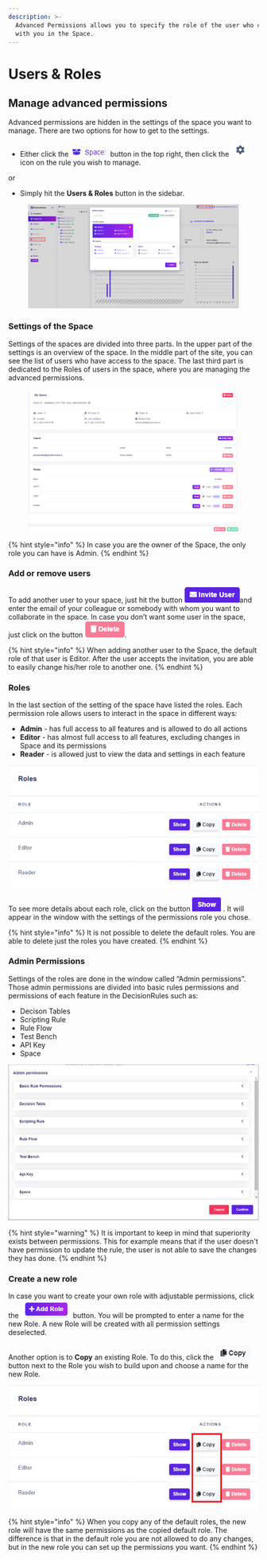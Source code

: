 ```yaml
---
description: >-
  Advanced Permissions allows you to specify the role of the user who cooperates
  with you in the Space.
---
```


# Users & Roles

## **Manage advanced permissions**

Advanced permissions are hidden in the settings of the space you want to manage. There are two options for how to get to the settings.

* Either click the ![](<../.gitbook/assets/image (49) (1).png>) button in the top right, then click the <img src="../.gitbook/assets/button 1.png" alt="" data-size="line"> icon on the rule you wish to manage.

or

* &#x20;Simply hit the **Users & Roles** button in the sidebar.

<figure><img src="../.gitbook/assets/image (154) (2).png" alt=""><figcaption></figcaption></figure>

### **Settings of the Space**

Settings of the spaces are divided into three parts. In the upper part of the settings is an overview of the space. In the middle part of the site, you can see the list of users who have access to the space. The last third part is dedicated to the Roles of users in the space, where you are managing the advanced permissions.

<figure><img src="../.gitbook/assets/image (241).png" alt=""><figcaption></figcaption></figure>

{% hint style="info" %}
In case you are the owner of the Space, the only role you can have is Admin.
{% endhint %}

### **Add or remove users**

To add another user to your space, just hit the button ![](../.gitbook/assets/invite.png)and enter the email of your colleague or somebody with whom you want to collaborate in the space. In case you don’t want some user in the space, just click on the button ![](../.gitbook/assets/Delete.png).

{% hint style="info" %}
When adding another user to the Space, the default role of that user is Editor. After the user accepts the invitation, you are able to easily change his/her role to another one.
{% endhint %}

### **Roles**

In the last section of the setting of the space have listed the roles. Each permission role allows users to interact in the space in different ways:

* **Admin** - has full access to all features and is allowed to do all actions
* **Editor** - has almost full access to all features, excluding changes in Space and its permissions
* **Reader** - is allowed just to view the data and settings in each feature

![](<../.gitbook/assets/roles (1).png>)

To see more details about each role, click on the button ![](<../.gitbook/assets/image (171) (1) (1) (1).png>) . It will appear in the window with the settings of the permissions role you chose.

{% hint style="info" %}
It is not possible to delete the default roles. You are able to delete just the roles you have created.
{% endhint %}

### **Admin Permissions**

Settings of the roles are done in the window called “Admin permissions”. Those admin permissions are divided into basic rules permissions and permissions of each feature in the DecisionRules such as:

* Decison Tables
* Scripting Rule
* Rule Flow
* Test Bench
* API Key
* Space

![](<../.gitbook/assets/image (187) (1) (1).png>)

{% hint style="warning" %}
It is important to keep in mind that superiority exists between permissions. This for example means that if the user doesn't have permission to update the rule, the user is not able to save the changes they has done.
{% endhint %}

### **Create a new role**

In case you want to create your own role with adjustable permissions, click the <img src="../.gitbook/assets/image (190).png" alt="" data-size="line"> button. You will be prompted to enter a name for the new Role. A new Role will be created with all permission settings deselected.&#x20;

Another option is to **Copy** an existing Role. To do this, click the <img src="../.gitbook/assets/image (188) (1) (1) (1).png" alt="" data-size="line"> button next to the Role you wish to build upon and choose a name for the new Role.

![](../.gitbook/assets/roles.png)

{% hint style="info" %}
When you copy any of the default roles, the new role will have the same permissions as the copied default role. The difference is that in the default role you are not allowed to do any changes, but in the new role you can set up the permissions you want.
{% endhint %}
